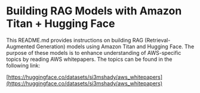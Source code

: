 # Building RAG Models with Amazon Titan + Hugging Face

This README.md provides instructions on building RAG (Retrieval-Augmented Generation) models using Amazon Titan and Hugging Face. The purpose of these models is to enhance understanding of AWS-specific topics by reading AWS whitepapers. The topics can be found in the following link:

[https://huggingface.co/datasets/si3mshady/aws_whitepapers](https://huggingface.co/datasets/si3mshady/aws_whitepapers)
